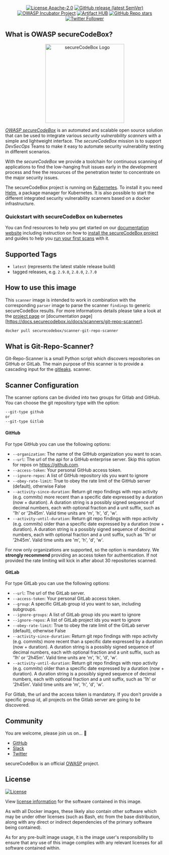 <!--
SPDX-FileCopyrightText: 2020 iteratec GmbH

SPDX-License-Identifier: Apache-2.0
-->
<!--
.: IMPORTANT! :.
--------------------------
This file is generated automaticaly with `helm-docs` based on the following template files:
- ./.helm-docs/templates.gotmpl (general template data for all charts)
- ./chart-folder/.helm-docs.gotmpl (chart specific template data)

Please be aware of that and apply your changes only within those template files instead of this file.
Otherwise your changes will be reverted/overriden automaticaly due to the build process `./.github/workflows/helm-docs.yaml`
--------------------------
-->

<p align="center">
  <a href="https://opensource.org/licenses/Apache-2.0"><img alt="License Apache-2.0" src="https://img.shields.io/badge/License-Apache%202.0-blue.svg"></a>
  <a href="https://github.com/secureCodeBox/secureCodeBox/releases/latest"><img alt="GitHub release (latest SemVer)" src="https://img.shields.io/github/v/release/secureCodeBox/secureCodeBox?sort=semver"></a>
  <a href="https://owasp.org/www-project-securecodebox/"><img alt="OWASP Incubator Project" src="https://img.shields.io/badge/OWASP-Incubator%20Project-365EAA"></a>
  <a href="https://artifacthub.io/packages/search?repo=seccurecodebox"><img alt="Artifact HUB" src="https://img.shields.io/endpoint?url=https://artifacthub.io/badge/repository/seccurecodebox"></a>
  <a href="https://github.com/secureCodeBox/secureCodeBox/"><img alt="GitHub Repo stars" src="https://img.shields.io/github/stars/secureCodeBox/secureCodeBox?logo=GitHub"></a>
  <a href="https://twitter.com/securecodebox"><img alt="Twitter Follower" src="https://img.shields.io/twitter/follow/securecodebox?style=flat&color=blue&logo=twitter"></a>
</p>

## What is OWASP secureCodeBox?

<p align="center">
  <img alt="secureCodeBox Logo" src="https://docs.securecodebox.io/img/Logo_Color.svg" width="250px">
</p>

_[OWASP secureCodeBox][scb-github]_ is an automated and scalable open source solution that can be used to integrate various *security vulnerability scanners* with a simple and lightweight interface. The _secureCodeBox_ mission is to support *DevSecOps* Teams to make it easy to automate security vulnerability testing in different scenarios.

With the _secureCodeBox_ we provide a toolchain for continuous scanning of applications to find the low-hanging fruit issues early in the development process and free the resources of the penetration tester to concentrate on the major security issues.

The secureCodeBox project is running on [Kubernetes](https://kubernetes.io/). To install it you need [Helm](https://helm.sh), a package manager for Kubernetes. It is also possible to start the different integrated security vulnerability scanners based on a docker infrastructure.

### Quickstart with secureCodeBox on kubernetes

You can find resources to help you get started on our [documentation website](https://docs.securecodebox.io) including instruction on how to [install the secureCodeBox project](https://docs.securecodebox.io/docs/getting-started/installation) and guides to help you [run your first scans](https://docs.securecodebox.io/docs/getting-started/first-scans) with it.

## Supported Tags
- `latest`  (represents the latest stable release build)
- tagged releases, e.g. `2.9.0`, `2.8.0`, `2.7.0`

## How to use this image
This `scanner` image is intended to work in combination with the corresponding `parser` image to parse the scanner `findings` to generic secureCodeBox results. For more informations details please take a look at the [project page][scb-docs] or [documentation page][https://docs.securecodebox.io/docs/scanners/git-repo-scanner].

```bash
docker pull securecodebox/scanner-git-repo-scanner
```

## What is Git-Repo-Scanner?

Git-Repo-Scanner is a small Python script which discovers repositories on GitHub or GitLab. The main purpose of this scanner
is to provide a cascading input for the [gitleaks](https://github.com/secureCodeBox/secureCodeBox/tree/main/scanners/gitleaks).
 scanner.

## Scanner Configuration

The scanner options can be divided into two groups for Gitlab and GitHub. You can choose the git
repository type with the option:

```bash
--git-type github
or
--git-type Gitlab
```

#### GitHub
For type GitHub you can use the following options:
- `--organization`: The name of the GitHub organization you want to scan.
- `--url`: The url of the api for a GitHub enterprise server. Skip this option for repos on <https://github.com>.
- `--access-token`: Your personal GitHub access token.
- `--ignore-repos`: A list of GitHub repository ids you want to ignore
- `--obey-rate-limit`: True to obey the rate limit of the GitHub server (default), otherwise False
- `--activity-since-duration`: Return git repo findings with repo activity (e.g. commits) more recent than a specific date expressed by a duration (now + duration). A duration string is a possibly signed sequence of decimal numbers, each
                               with optional fraction and a unit suffix, such as '1h' or '2h45m'. Valid time units are 'm', 'h', 'd', 'w'.
- `--activity-until-duration`: Return git repo findings with repo activity (e.g. commits) older than a specific date expressed by a duration (now + duration). A duration string is a possibly signed sequence of decimal numbers, each with
                               optional fraction and a unit suffix, such as '1h' or '2h45m'. Valid time units are 'm', 'h', 'd', 'w'.

For now only organizations are supported, so the option is mandatory. We **strongly recommend** providing an access token
for authentication. If not provided the rate limiting will kick in after about 30 repositories scanned.

#### GitLab
For type GitLab you can use the following options:
- `--url`: The url of the GitLab server.
- `--access-token`: Your personal GitLab access token.
- `--group`: A specific GitLab group id you want to san, including subgroups.
- `--ignore-groups`: A list of GitLab group ids you want to ignore
- `--ignore-repos`: A list of GitLab project ids you want to ignore
- `--obey-rate-limit`: True to obey the rate limit of the GitLab server (default), otherwise False
- `--activity-since-duration`: Return git repo findings with repo activity (e.g. commits) more recent than a specific date expressed by a duration (now + duration). A duration string is a possibly signed sequence of decimal numbers, each
                               with optional fraction and a unit suffix, such as '1h' or '2h45m'. Valid time units are 'm', 'h', 'd', 'w'.
- `--activity-until-duration`: Return git repo findings with repo activity (e.g. commits) older than a specific date expressed by a duration (now + duration). A duration string is a possibly signed sequence of decimal numbers, each with
                               optional fraction and a unit suffix, such as '1h' or '2h45m'. Valid time units are 'm', 'h', 'd', 'w'.

For Gitlab, the url and the access token is mandatory. If you don't provide a specific group id, all projects
on the Gitlab server are going to be discovered.

## Community

You are welcome, please join us on... 👋

- [GitHub][scb-github]
- [Slack][scb-slack]
- [Twitter][scb-twitter]

secureCodeBox is an official [OWASP][scb-owasp] project.

## License
[![License](https://img.shields.io/badge/License-Apache%202.0-blue.svg)](https://opensource.org/licenses/Apache-2.0)

View [license information](https://github.com/secureCodeBox/secureCodeBox/blob/master/LICENSE) for the software contained in this image.

As with all Docker images, these likely also contain other software which may be under other licenses (such as Bash, etc from the base distribution, along with any direct or indirect dependencies of the primary software being contained).

As for any pre-built image usage, it is the image user's responsibility to ensure that any use of this image complies with any relevant licenses for all software contained within.

[scb-owasp]: https://www.owasp.org/index.php/OWASP_secureCodeBox
[scb-docs]: https://docs.securecodebox.io/
[scb-site]: https://www.securecodebox.io/
[scb-github]: https://github.com/secureCodeBox/
[scb-twitter]: https://twitter.com/secureCodeBox
[scb-slack]: https://join.slack.com/t/securecodebox/shared_invite/enQtNDU3MTUyOTM0NTMwLTBjOWRjNjVkNGEyMjQ0ZGMyNDdlYTQxYWQ4MzNiNGY3MDMxNThkZjJmMzY2NDRhMTk3ZWM3OWFkYmY1YzUxNTU
[scb-license]: https://github.com/secureCodeBox/secureCodeBox/blob/master/LICENSE
